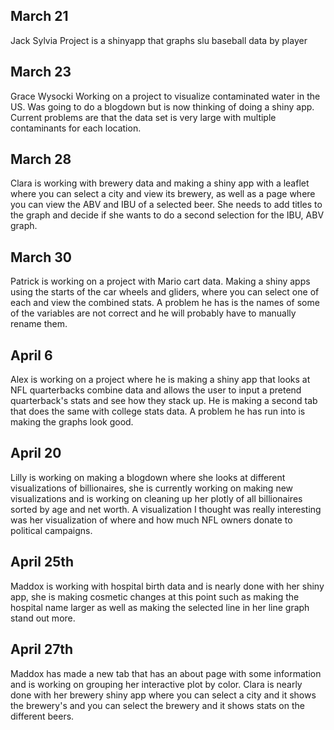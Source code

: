 ## March 21

Jack Sylvia
Project is a shinyapp that graphs slu baseball data by player

## March 23

Grace Wysocki
Working on a project to visualize contaminated water in the US. Was going to do a blogdown but is now thinking of doing a shiny app. Current problems are that the data set is very large with multiple contaminants for each location. 

## March 28

Clara is working with brewery data and making a shiny app with a leaflet where you can select a city and view its brewery, as well as a page where you can view the ABV and IBU of a selected beer. She needs to add titles to the graph and decide if she wants to do a second selection for the IBU, ABV graph.

## March 30
Patrick is working on a project with Mario cart data. Making a shiny apps using the starts of the car wheels and gliders, where you can select one of each and view the combined stats. A problem he has is the names of some of the variables are not correct and he will probably have to manually rename them.

## April 6 
Alex is working on a project where he is making a shiny app that looks at NFL quarterbacks combine data and allows the user to input a pretend quarterback's stats and see how they stack up. He is making a second tab that does the same with college stats data. A problem he has run into is making the graphs look good.

## April 20
Lilly is working on making a blogdown where she looks at different visualizations of billionaires, she is currently working on making new visualizations and is working on cleaning up her plotly of all billionaires sorted by age and net worth. A visualization I thought was really interesting was her visualization of where and how much NFL owners donate to political campaigns. 

## April 25th
Maddox is working with hospital birth data and is nearly done with her shiny app, she is making cosmetic changes at this point such as making the hospital name larger as well as making the selected line in her line graph stand out more.

## April 27th 
Maddox has made a new tab that has an about page with some information and is working on grouping her interactive plot by color. Clara is nearly done with her brewery shiny app where you can select a city and it shows the brewery's and you can select the brewery and it shows stats on the different beers.